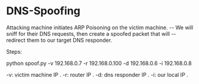 # DNS-Spoofing

Attacking machine initiates ARP Poisoning on the victim machine. 
--  We will sniff for their DNS requests, then create a spoofed packet that will 
--  redirect them to our target DNS responder.


Steps:

python spoof.py -v 192.168.0.7 -r 192.168.0.100 -d 192.168.0.6 -i 192.168.0.8





-v: victim machine IP . 
-r: router IP . 
-d: dns responder IP . 
-i: our local IP . 
